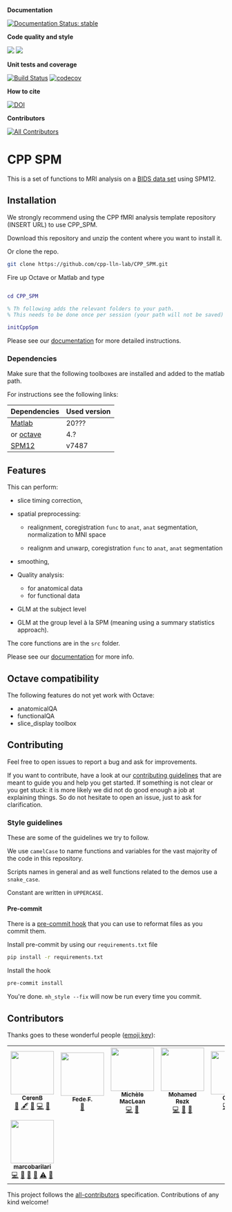 <!-- lint disable -->

**Documentation**

[![Documentation Status: stable](https://readthedocs.org/projects/cpp-bids-spm/badge/?version=stable)](https://cpp-bids-spm.readthedocs.io/en/stable/?badge=stable)

**Code quality and style**

[![](https://img.shields.io/badge/Octave-CI-blue?logo=Octave&logoColor=white)](https://github.com/cpp-lln-lab/CPP_BIDS_SPM_pipeline/actions)
![](https://github.com/cpp-lln-lab/CPP_BIDS_SPM_pipeline/workflows/CI/badge.svg)

**Unit tests and coverage**

[![Build Status](https://travis-ci.com/cpp-lln-lab/CPP_BIDS_SPM_pipeline.svg?branch=master)](https://travis-ci.com/cpp-lln-lab/CPP_BIDS_SPM_pipeline)
[![codecov](https://codecov.io/gh/Remi-Gau/CPP_SPM/branch/master/graph/badge.svg?token=8IoRQtbFUV)](https://codecov.io/gh/Remi-Gau/CPP_SPM)

**How to cite**

[![DOI](https://zenodo.org/badge/DOI/10.5281/zenodo.3556173.svg)](https://doi.org/10.5281/zenodo.3556173)

**Contributors**

<!-- ALL-CONTRIBUTORS-BADGE:START - Do not remove or modify this section -->

[![All Contributors](https://img.shields.io/badge/all_contributors-8-orange.svg?style=flat-square)](#contributors-)

<!-- ALL-CONTRIBUTORS-BADGE:END -->

<!-- lint enable -->

# CPP SPM

This is a set of functions to MRI analysis on a
[BIDS data set](https://bids.neuroimaging.io/) using SPM12.

## Installation

<!-- TODO -->

We strongly recommend using the CPP fMRI analysis template repository (INSERT
URL) to use CPP_SPM.

Download this repository and unzip the content where you want to install it.

Or clone the repo.

```bash
git clone https://github.com/cpp-lln-lab/CPP_SPM.git
```

Fire up Octave or Matlab and type

```matlab

cd CPP_SPM

% Th following adds the relevant folders to your path.
% This needs to be done once per session (your path will not be saved)

initCppSpm

```

Please see our
[documentation](https://cpp-bids-spm.readthedocs.io/en/latest/index.html) for
more detailed instructions.

### Dependencies

Make sure that the following toolboxes are installed and added to the matlab
path.

For instructions see the following links:

<!-- lint disable -->

| Dependencies                                               | Used version |
| ---------------------------------------------------------- | ------------ |
| [Matlab](https://www.mathworks.com/products/matlab.html)   | 20???        |
| or [octave](https://www.gnu.org/software/octave/)          | 4.?          |
| [SPM12](https://www.fil.ion.ucl.ac.uk/spm/software/spm12/) | v7487        |

<!-- lint enable -->

## Features

This can perform:

-   slice timing correction,

-   spatial preprocessing:

    -   realignment, coregistration `func` to `anat`, `anat` segmentation,
        normalization to MNI space

    -   realignm and unwarp, coregistration `func` to `anat`, `anat`
        segmentation

-   smoothing,

-   Quality analysis:

    -   for anatomical data
    -   for functional data

-   GLM at the subject level

-   GLM at the group level à la SPM (meaning using a summary statistics
    approach).

The core functions are in the `src` folder.

Please see our
[documentation](https://cpp-bids-spm.readthedocs.io/en/latest/index.html) for
more info.

## Octave compatibility

The following features do not yet work with Octave:

-   anatomicalQA
-   functionalQA
-   slice_display toolbox

## Contributing

Feel free to open issues to report a bug and ask for improvements.

If you want to contribute, have a look at our
[contributing guidelines](https://github.com/cpp-lln-lab/.github/blob/main/CONTRIBUTING.md)
that are meant to guide you and help you get started. If something is not clear
or you get stuck: it is more likely we did not do good enough a job at
explaining things. So do not hesitate to open an issue, just to ask for
clarification.

### Style guidelines

These are some of the guidelines we try to follow.

We use `camelCase` to name functions and variables for the vast majority of the
code in this repository.

Scripts names in general and as well functions related to the demos use a
`snake_case`.

Constant are written in `UPPERCASE`.

#### Pre-commit

There is a [pre-commit hook](https://pre-commit.com/) that you can use to
reformat files as you commit them.

Install pre-commit by using our `requirements.txt` file 
```bash
pip install -r requirements.txt
```

Install the hook
```bash
pre-commit install
```

You're done. `mh_style --fix` will now be run every time you commit.

## Contributors

Thanks goes to these wonderful people
([emoji key](https://allcontributors.org/docs/en/emoji-key)):

<!-- ALL-CONTRIBUTORS-LIST:START - Do not remove or modify this section -->
<!-- prettier-ignore-start -->
<!-- markdownlint-disable -->
<table>
  <tr>
    <td align="center"><a href="https://github.com/CerenB"><img src="https://avatars1.githubusercontent.com/u/10451654?v=4?s=100" width="100px;" alt=""/><br /><sub><b>CerenB</b></sub></a><br /><a href="https://github.com/cpp-lln-lab/CPP_SPM/issues?q=author%3ACerenB" title="Bug reports">🐛</a> <a href="#content-CerenB" title="Content">🖋</a> <a href="https://github.com/cpp-lln-lab/CPP_SPM/commits?author=CerenB" title="Documentation">📖</a> <a href="https://github.com/cpp-lln-lab/CPP_SPM/commits?author=CerenB" title="Code">💻</a> <a href="https://github.com/cpp-lln-lab/CPP_SPM/pulls?q=is%3Apr+reviewed-by%3ACerenB" title="Reviewed Pull Requests">👀</a></td>
    <td align="center"><a href="https://github.com/fedefalag"><img src="https://avatars2.githubusercontent.com/u/50373329?v=4?s=100" width="100px;" alt=""/><br /><sub><b>Fede F.</b></sub></a><br /><a href="https://github.com/cpp-lln-lab/CPP_SPM/issues?q=author%3Afedefalag" title="Bug reports">🐛</a></td>
    <td align="center"><a href="https://github.com/mwmaclean"><img src="https://avatars.githubusercontent.com/u/54547865?v=4?s=100" width="100px;" alt=""/><br /><sub><b>Michèle MacLean</b></sub></a><br /><a href="https://github.com/cpp-lln-lab/CPP_SPM/commits?author=mwmaclean" title="Code">💻</a> <a href="#ideas-mwmaclean" title="Ideas, Planning, & Feedback">🤔</a></td>
    <td align="center"><a href="https://github.com/mohmdrezk"><img src="https://avatars2.githubusercontent.com/u/9597815?v=4?s=100" width="100px;" alt=""/><br /><sub><b>Mohamed Rezk</b></sub></a><br /><a href="https://github.com/cpp-lln-lab/CPP_SPM/commits?author=mohmdrezk" title="Code">💻</a> <a href="https://github.com/cpp-lln-lab/CPP_SPM/pulls?q=is%3Apr+reviewed-by%3Amohmdrezk" title="Reviewed Pull Requests">👀</a> <a href="#design-mohmdrezk" title="Design">🎨</a></td>
    <td align="center"><a href="https://cpplab.be"><img src="https://avatars0.githubusercontent.com/u/55407947?v=4?s=100" width="100px;" alt=""/><br /><sub><b>OliColli</b></sub></a><br /><a href="https://github.com/cpp-lln-lab/CPP_SPM/commits?author=OliColli" title="Code">💻</a> <a href="#design-OliColli" title="Design">🎨</a> <a href="https://github.com/cpp-lln-lab/CPP_SPM/commits?author=OliColli" title="Documentation">📖</a></td>
    <td align="center"><a href="https://remi-gau.github.io/"><img src="https://avatars3.githubusercontent.com/u/6961185?v=4?s=100" width="100px;" alt=""/><br /><sub><b>Remi Gau</b></sub></a><br /><a href="https://github.com/cpp-lln-lab/CPP_SPM/commits?author=Remi-Gau" title="Code">💻</a> <a href="https://github.com/cpp-lln-lab/CPP_SPM/commits?author=Remi-Gau" title="Documentation">📖</a> <a href="#infra-Remi-Gau" title="Infrastructure (Hosting, Build-Tools, etc)">🚇</a> <a href="#design-Remi-Gau" title="Design">🎨</a> <a href="https://github.com/cpp-lln-lab/CPP_SPM/pulls?q=is%3Apr+reviewed-by%3ARemi-Gau" title="Reviewed Pull Requests">👀</a> <a href="https://github.com/cpp-lln-lab/CPP_SPM/issues?q=author%3ARemi-Gau" title="Bug reports">🐛</a> <a href="https://github.com/cpp-lln-lab/CPP_SPM/commits?author=Remi-Gau" title="Tests">⚠️</a></td>
    <td align="center"><a href="https://github.com/anege"><img src="https://avatars0.githubusercontent.com/u/50317099?v=4?s=100" width="100px;" alt=""/><br /><sub><b>anege</b></sub></a><br /><a href="https://github.com/cpp-lln-lab/CPP_SPM/commits?author=anege" title="Code">💻</a> <a href="#design-anege" title="Design">🎨</a></td>
  </tr>
  <tr>
    <td align="center"><a href="https://github.com/marcobarilari"><img src="https://avatars3.githubusercontent.com/u/38101692?v=4?s=100" width="100px;" alt=""/><br /><sub><b>marcobarilari</b></sub></a><br /><a href="https://github.com/cpp-lln-lab/CPP_SPM/commits?author=marcobarilari" title="Code">💻</a> <a href="#design-marcobarilari" title="Design">🎨</a> <a href="https://github.com/cpp-lln-lab/CPP_SPM/pulls?q=is%3Apr+reviewed-by%3Amarcobarilari" title="Reviewed Pull Requests">👀</a> <a href="https://github.com/cpp-lln-lab/CPP_SPM/commits?author=marcobarilari" title="Documentation">📖</a> <a href="https://github.com/cpp-lln-lab/CPP_SPM/commits?author=marcobarilari" title="Tests">⚠️</a> <a href="https://github.com/cpp-lln-lab/CPP_SPM/issues?q=author%3Amarcobarilari" title="Bug reports">🐛</a></td>
  </tr>
</table>

<!-- markdownlint-restore -->
<!-- prettier-ignore-end -->

<!-- ALL-CONTRIBUTORS-LIST:END -->

This project follows the
[all-contributors](https://github.com/all-contributors/all-contributors)
specification. Contributions of any kind welcome!
